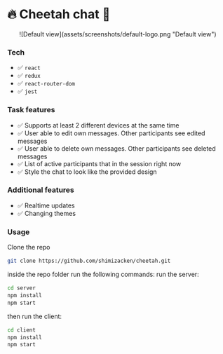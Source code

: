 # 🔥 Cheetah chat 🐆

<div style='text-align: center'>
    ![Default view](assets/screenshots/default-logo.png "Default view")
</div>

### Tech
- ✅ `react`
- ✅ `redux`
- ✅ `react-router-dom`
- ✅ `jest`

### Task features
- ✅ Supports at least 2 different devices at the same time
- ✅ User able to edit own messages. Other participants see edited messages
- ✅ User able to delete own messages. Other participants see deleted messages
- ✅ List of active participants that in the session right now
- ✅ Style the chat to look like the provided design

### Additional features
- ✅ Realtime updates
- ✅ Changing themes

### Usage
Clone the repo
```bash
git clone https://github.com/shimizacken/cheetah.git
```
inside the repo folder run the following commands:
run the server:
```bash
cd server
npm install
npm start
```
then run the client:
```bash
cd client
npm install
npm start
```